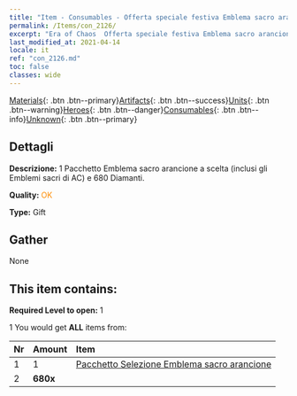 ```yaml
---
title: "Item - Consumables - Offerta speciale festiva Emblema sacro arancione"
permalink: /Items/con_2126/
excerpt: "Era of Chaos  Offerta speciale festiva Emblema sacro arancione"
last_modified_at: 2021-04-14
locale: it
ref: "con_2126.md"
toc: false
classes: wide
---
```

 [Materials](/it/Items/){: .btn .btn--primary}[Artifacts](/it/Items/Artifacts/){: .btn .btn--success}[Units](/it/Items/Units/){: .btn .btn--warning}[Heroes](/it/Items/Heroes/){: .btn .btn--danger}[Consumables](/it/Items/Consumables/){: .btn .btn--info}[Unknown](/it/Items/Unknown/){: .btn .btn--primary}

## Dettagli
 **Descrizione:** 1 Pacchetto Emblema sacro arancione a scelta (inclusi gli Emblemi sacri di AC) e 680 Diamanti.

 **Quality:** <span style="color: #FF8C00">OK</span>

 **Type:** Gift

## Gather

  None

## This item contains:

 **Required Level to open:** 1

 1 You would get **ALL** items  from:

  | Nr | Amount |     Item    |
  |:---|:-------|:------------|
  | 1 | 1 | [Pacchetto Selezione Emblema sacro arancione](/it/Items/con_1943/) | 
  | 2 |  **680x** | <i class="fas fa-gem"/> |  | 

